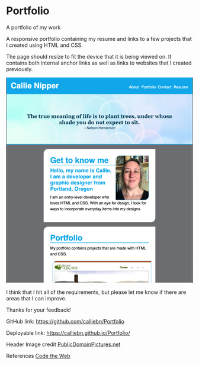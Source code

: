 # Portfolio
A portfolio of my work

A responsive portfolio containing my resume and links to a few projects that I created using HTML and CSS.

The page should resize to fit the device that it is being viewed on. It contains both internal anchor links as well as links to websites that I created previously.

![screenshot of site](assets/screenshot_portfolio.jpg)

I think that I hit all of the requirements, but please let me know if there are areas that I can improve.

Thanks for your feedback!

GitHub link: https://github.com/calliebn/Portfolio

Deployable link: https://calliebn.github.io/Portfolio/


Header Image credit
<a href="https://www.publicdomainpictures.net/en/view-image.php?image=317882&picture=abstract-background">PublicDomainPictures.net</a>

References
<a href="https://codetheweb.blog/">Code the Web</a>
